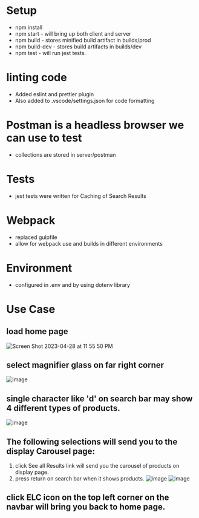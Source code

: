 # Setup

- npm install
- npm start - will bring up both client and server
- npm build - stores minified build artifact in builds/prod
- npm build-dev - stores build artifacts in builds/dev
- npm test - will run jest tests.

# linting code

- Added eslint and prettier plugin
- Also added to .vscode/settings.json for code formatting

# Postman is a headless browser we can use to test

- collections are stored in server/postman

# Tests

- jest tests were written for Caching of Search Results

# Webpack

- replaced gulpfile
- allow for webpack use and builds in different environments

# Environment

- configured in .env and by using dotenv library

# Use Case

## load home page
![Screen Shot 2023-04-28 at 11 55 50 PM](https://user-images.githubusercontent.com/36891099/235282541-c74f7e06-d9de-4e8a-95bd-048d5b773eb6.png)

## select magnifier glass on far right corner
![image](https://user-images.githubusercontent.com/36891099/235282559-0cbf3c5d-60bb-48cd-8d9f-8c53a217df72.png)

## single character like 'd' on search bar may show 4 different types of products.
![image](https://user-images.githubusercontent.com/36891099/235282577-f741441e-0fa9-4cb4-b334-d041e99a235f.png)

## The following selections will send you to the display Carousel page:
   1. click See all Results link will send you the carousel of products on display page.
   2. press return on search bar when it shows products.
![image](https://user-images.githubusercontent.com/36891099/235282758-8955117b-bed4-4449-ac24-9c73d22c4a62.png)
![image](https://user-images.githubusercontent.com/36891099/235282855-0fb31454-81da-4312-93a9-489656f3f00d.png)


## click ELC icon on the top left corner on the navbar will bring you back to home page.

